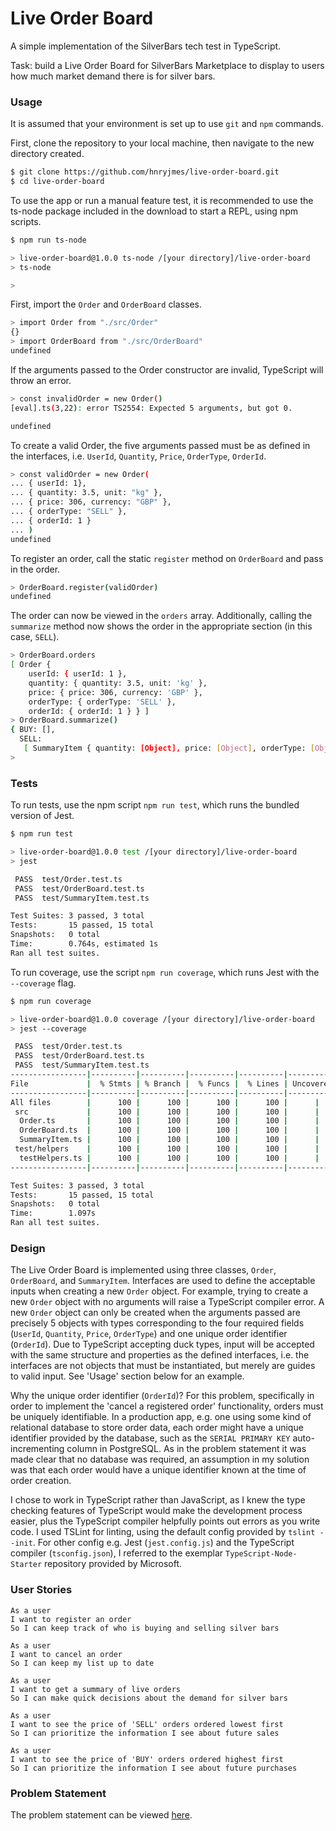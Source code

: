 # Live Order Board

A simple implementation of the SilverBars tech test in TypeScript. 

Task: build a Live Order Board for SilverBars Marketplace to display to users how much market demand there is for silver bars.

### Usage

It is assumed that your environment is set up to use `git` and `npm` commands.

First, clone the repository to your local machine, then navigate to the new directory created.

```sh
$ git clone https://github.com/hnryjmes/live-order-board.git
$ cd live-order-board
```

To use the app or run a manual feature test, it is recommended to use the ts-node package included in the download to start a REPL, using npm scripts.

```sh
$ npm run ts-node

> live-order-board@1.0.0 ts-node /[your directory]/live-order-board
> ts-node

> 
```

First, import the `Order` and `OrderBoard` classes.

```sh
> import Order from "./src/Order"
{}
> import OrderBoard from "./src/OrderBoard"
undefined
```

If the arguments passed to the Order constructor are invalid, TypeScript will throw an error.

```sh
> const invalidOrder = new Order()
[eval].ts(3,22): error TS2554: Expected 5 arguments, but got 0.

undefined
```

To create a valid Order, the five arguments passed must be as defined in the interfaces, i.e. `UserId`, `Quantity`, `Price`, `OrderType`, `OrderId`. 

```sh
> const validOrder = new Order(
... { userId: 1},
... { quantity: 3.5, unit: "kg" },
... { price: 306, currency: "GBP" },
... { orderType: "SELL" },
... { orderId: 1 }
... )
undefined
```

To register an order, call the static `register` method on `OrderBoard` and pass in the order.

```sh
> OrderBoard.register(validOrder)
undefined
```

The order can now be viewed in the `orders` array. Additionally, calling the `summarize` method now shows the order in the appropriate section (in this case, `SELL`).

```sh
> OrderBoard.orders
[ Order {
    userId: { userId: 1 },
    quantity: { quantity: 3.5, unit: 'kg' },
    price: { price: 306, currency: 'GBP' },
    orderType: { orderType: 'SELL' },
    orderId: { orderId: 1 } } ]
> OrderBoard.summarize()
{ BUY: [],
  SELL:
   [ SummaryItem { quantity: [Object], price: [Object], orderType: [Object] } ] }
>
```

### Tests

To run tests, use the npm script `npm run test`, which runs the bundled version of Jest.

```sh
$ npm run test

> live-order-board@1.0.0 test /[your directory]/live-order-board
> jest

 PASS  test/Order.test.ts
 PASS  test/OrderBoard.test.ts
 PASS  test/SummaryItem.test.ts

Test Suites: 3 passed, 3 total
Tests:       15 passed, 15 total
Snapshots:   0 total
Time:        0.764s, estimated 1s
Ran all test suites.
```

To run coverage, use the script `npm run coverage`, which runs Jest with the `--coverage` flag.

```sh
$ npm run coverage

> live-order-board@1.0.0 coverage /[your directory]/live-order-board
> jest --coverage

 PASS  test/Order.test.ts
 PASS  test/OrderBoard.test.ts
 PASS  test/SummaryItem.test.ts
-----------------|----------|----------|----------|----------|-------------------|
File             |  % Stmts | % Branch |  % Funcs |  % Lines | Uncovered Line #s |
-----------------|----------|----------|----------|----------|-------------------|
All files        |      100 |      100 |      100 |      100 |      |
 src             |      100 |      100 |      100 |      100 |      |
  Order.ts       |      100 |      100 |      100 |      100 |      |
  OrderBoard.ts  |      100 |      100 |      100 |      100 |      |
  SummaryItem.ts |      100 |      100 |      100 |      100 |      |
 test/helpers    |      100 |      100 |      100 |      100 |      |
  testHelpers.ts |      100 |      100 |      100 |      100 |      |
-----------------|----------|----------|----------|----------|-------------------|

Test Suites: 3 passed, 3 total
Tests:       15 passed, 15 total
Snapshots:   0 total
Time:        1.097s
Ran all test suites.
```

### Design

The Live Order Board is implemented using three classes, `Order`, `OrderBoard`, and `SummaryItem`. Interfaces are used to define the acceptable inputs when creating a new `Order` object. For example, trying to create a new `Order` object with no arguments will raise a TypeScript compiler error. A new `Order` object can only be created when the arguments passed are precisely 5 objects with types corresponding to the four required fields (`UserId`, `Quantity`, `Price`, `OrderType`) and one  unique order identifier (`OrderId`). Due to TypeScript accepting duck types, input will be accepted with the same structure and properties as the defined interfaces, i.e. the interfaces are not objects that must be instantiated, but merely are guides to valid input. See 'Usage' section below for an example.

Why the unique order identifier (`OrderId`)? For this problem, specifically in order to implement the 'cancel a registered order' functionality, orders must be uniquely identifiable. In a production app, e.g. one using some kind of relational database to store order data, each order might have a unique identifier provided by the database, such as the `SERIAL PRIMARY KEY` auto-incrementing column in PostgreSQL. As in the problem statement it was made clear that no database was required, an assumption in my solution was that each order would have a unique identifier known at the time of order creation. 

I chose to work in TypeScript rather than JavaScript, as I knew the type checking features of TypeScript would make the development process easier, plus the TypeScript compiler helpfully points out errors as you write code. I used TSLint for linting, using the default config provided by `tslint --init`.  For other config e.g. Jest (`jest.config.js`) and the TypeScript compiler (`tsconfig.json`), I referred to the exemplar `TypeScript-Node-Starter` repository provided by Microsoft.

### User Stories

```
As a user
I want to register an order
So I can keep track of who is buying and selling silver bars

As a user
I want to cancel an order
So I can keep my list up to date

As a user
I want to get a summary of live orders
So I can make quick decisions about the demand for silver bars

As a user
I want to see the price of 'SELL' orders ordered lowest first
So I can prioritize the information I see about future sales

As a user
I want to see the price of 'BUY' orders ordered highest first
So I can prioritize the information I see about future purchases
```

### Problem Statement

The problem statement can be viewed [here](./problem-statement.md).
